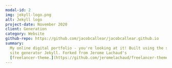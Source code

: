 ```yaml
---
modal-id: 2
img: jekyll-logo.png
alt: Jekyll logo
project-date: November 2020
client: Generation
category: Website
github-repo: https://github.com/jacobcallear/jacobcallear.github.io
summary:
  My online digital portfolio - you're looking at it! Built using the static
  site generator Jekyll. Forked from Jerome Lachaud's
  [freelancer-theme.](https://github.com/jeromelachaud/freelancer-theme)
---
```


